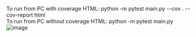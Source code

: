 To run from PC with coverage HTML: python -m pytest main.py  --cov . --cov-report html  
To run from PC without coverage HTML: python -m pytest main.py  
![image](https://user-images.githubusercontent.com/109165077/193946088-022b1bc6-796b-43b5-9d6a-989d4a0a9d3b.png)
